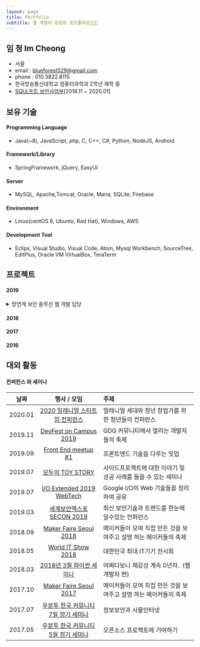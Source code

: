 ```yaml
---
layout: page
title: Portfolio
subtitle: 웹 개발자 임청의 포트폴리오👩🏻‍💻
---
```


## 임 청 Im Cheong
- 서울
- email : blueforest529@gmail.com
- phone : 010.3822.8115
- 한국방송통신대학교 컴퓨터과학과 2학년 재학 중
- [SQI소프트 보안사업부](http://www.sqisoft.com/ko/main)[2018.11 ~ 2020.01]


## 보유 기술

#### Programming Language
- Java(~8), JavaScript, php, C, C++, C#, Python, NodeJS, Android 

#### Framework/Library
- SpringFramework, jQuery, EasyUI

#### Server
- MySQL, Apache,Tomcat, Oracle, Maria, SQLite, Firebase

#### Environment
- Linux(centOS 8, Ubuntu, Rad Hat), Windows, AWS

#### Development Tool
- Eclips, Visual Studio, Visual Code, Atom, Mysql Workbench, SourceTree, EditPlus, Oracle VM VirtualBox, TeraTerm

## 프로젝트
#### 2019
<details>
<summary>망연계 보안 솔루션 웹 개발 담당</summary>
<div markdown="1">
  망연계 보안 솔루션 웹 개발 담당
</div>
</details>

#### 2018

#### 2017

#### 2016


## 대외 활동
#### 컨퍼런스 와 세미나


| 날짜 | 행사 / 모임 | 주제 |  
|:-----:|:----------------------------:|:-------------------------------------------------------| 
| 2020.01 | [2020 밀레니얼 스타트업 컨퍼런스](https://www.facebook.com/virusnetwork.official) | 밀레니얼 세대와 청년 창업가를 위한 청년들의 컨퍼런스 |
| 2019.11 | [DevFest on Campus 2019](https://festa.io/events/654) | GDG 커뮤니티에서 열리는 개발자들의 축제 | 
| 2019.09 | [Front End meetup #1](https://festa.io/events/449) | 프론트엔드 기술을 다루는 밋업 |
| 2019.07 | [모두의 TOY STORY](https://festa.io/events/364) | 사이드프로젝트에 대한 이야기 및 성공 사례를 들을 수 있는 세미나 | 
| 2019.07 | [I/O Extended 2019 WebTech](https://festa.io/events/339) | Google I/O의 Web 기술들을 정리하여 공유 |
| 2019.03 | [세계보안엑스포 SECON 2019](https://exhibitors.informamarkets-info.com/SECON2019/kr/) | 최신 보안기술과 트랜드를 한눈에 알수있는 컨퍼런스 | 
| 2018.09| [Maker Faire Seoul 2018](https://makerfaire.co.kr/maker-faire-seoul-2018) | 메이커들이 모여 직접 만든 것을 보여주고 설명 하는 메이커들의 축제 |
| 2018.05 | [World IT Show 2018](http://www.worlditshow.co.kr/kor/) | 대한민국 최대 IT기기 전시회 | 
| 2018.03 | [2018년 3월 파이썬 세미나](https://www.onoffmix.com/event/129456) | 어쩌다보니 체감상 계속 0년차.. (웹 개발자 편) |
| 2017.10 | [Maker Faire Seoul 2017](https://makerfaire.co.kr/maker-faire-seoul-2017) | 메이커들이 모여 직접 만든 것을 보여주고 설명 하는 메이커들의 축제 |
| 2017.07 | [우분투 한국 커뮤니티 7월 정기 세미나](https://www.onoffmix.com/event/106038) | 정보보안과 사물인터넷 |
| 2017.05 | [우분투 한국 커뮤니티 5월 정기 세미나](https://www.onoffmix.com/event/99631) | 오픈소스 프로젝트에 기여하기 |   
